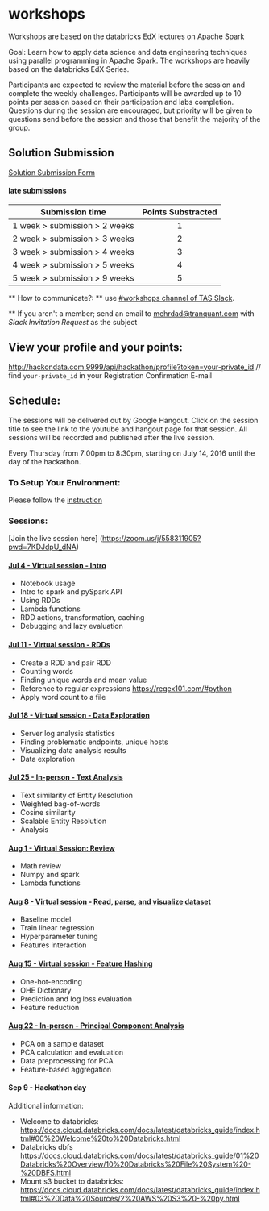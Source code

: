 # workshops

Workshops are based on the databricks EdX lectures on Apache Spark

Goal: Learn how to apply data science and data engineering techniques using parallel programming in Apache Spark. The workshops are heavily based on the databricks EdX Series.

Participants are expected to review the material before the session and complete the weekly challenges. Participants will be awarded up to 10 points per session based on their participation and labs completion. Questions during the session are encouraged, but priority will be given to questions send before the session and those that benefit the majority of the group.

## Solution Submission
[Solution Submission Form](https://goo.gl/forms/sJFjo6sAvS2MzoqE2)

#### late submissions

| Submission time| Points Substracted |
| ------------- |:-------------:|
| 1 week > submission > 2 weeks | 1 |
| 2 week > submission > 3 weeks | 2 |
| 3 week > submission > 4 weeks | 3 |
| 4 week > submission > 5 weeks | 4 |
| 5 week > submission > 9 weeks | 5 |

** How to communicate?: ** use [#workshops channel of TAS Slack](https://torontoapachespark.slack.com/messages/workshops/).

** If you aren't a member; send an email to mehrdad@tranquant.com with _Slack Invitation Request_ as the subject

## View your profile and your points:
http://hackondata.com:9999/api/hackathon/profile?token=your-private_id  // find `your-private_id` in your Registration Confirmation E-mail

## Schedule:

The sessions will be delivered out by Google Hangout. Click on the session title to see the link to the youtube and hangout page for that session. All sessions will be recorded and published after the live session.

Every Thursday from 7:00pm to 8:30pm, starting on July 14, 2016 until the day of the hackathon.

### To Setup Your Environment:
Please follow the [instruction](https://goo.gl/sGzTZW)

### Sessions:

[Join the live session here] (https://zoom.us/j/558311905?pwd=7KDJdpU_dNA)

#### [Jul 4 - Virtual session - Intro](sessions/exercise_1.md)
- Notebook usage
- Intro to spark and pySpark API
- Using RDDs
- Lambda functions
- RDD actions, transformation, caching
- Debugging and lazy evaluation

#### [Jul 11 - Virtual session - RDDs](sessions/exercise_2.md)
- Create a RDD and pair RDD
- Counting words
- Finding unique words and mean value
- Reference to regular expressions https://regex101.com/#python
- Apply word count to a file

#### [Jul 18 - Virtual session  - Data Exploration](sessions/exercise_3.md)
- Server log analysis statistics
- Finding problematic endpoints, unique hosts
- Visualizing data analysis results
- Data exploration

#### [Jul  25 - In-person - Text Analysis](sessions/exercise_4.md)
- Text similarity of Entity Resolution
- Weighted bag-of-words
- Cosine similarity
- Scalable Entity Resolution
- Analysis

#### [Aug 1 - Virtual Session: Review](sessions/exercise_5.md)
- Math review
- Numpy and spark
- Lambda functions

#### [Aug 8 - Virtual session  - Read, parse, and visualize dataset](sessions/exercise_6.md)
- Baseline model
- Train linear regression
- Hyperparameter tuning
- Features interaction

#### [Aug 15 - Virtual session - Feature Hashing](sessions/exercise_7.md)
- One-hot-encoding
- OHE Dictionary
- Prediction and log loss evaluation
- Feature reduction

#### [Aug  22 - In-person - Principal Component Analysis](sessions/exercise_8.md)
- PCA on a sample dataset
- PCA calculation and evaluation
- Data preprocessing for PCA
- Feature-based aggregation

#### Sep  9 - Hackathon day

Additional information:
- Welcome to databricks:
https://docs.cloud.databricks.com/docs/latest/databricks_guide/index.html#00%20Welcome%20to%20Databricks.html
- Databricks dbfs
https://docs.cloud.databricks.com/docs/latest/databricks_guide/01%20Databricks%20Overview/10%20Databricks%20File%20System%20-%20DBFS.html
- Mount s3 bucket to databricks:
https://docs.cloud.databricks.com/docs/latest/databricks_guide/index.html#03%20Data%20Sources/2%20AWS%20S3%20-%20py.html
